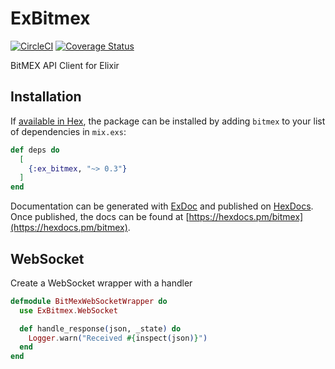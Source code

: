 # ExBitmex
[![CircleCI](https://circleci.com/gh/fremantle-capital/ex_bitmex.svg?style=svg)](https://circleci.com/gh/fremantle-capital/ex_bitmex)
[![Coverage Status](https://coveralls.io/repos/github/fremantle-capital/ex_bitmex/badge.svg?branch=master)](https://coveralls.io/github/fremantle-capital/ex_bitmex?branch=master)

BitMEX API Client for Elixir

## Installation

If [available in Hex](https://hex.pm/docs/publish), the package can be installed
by adding `bitmex` to your list of dependencies in `mix.exs`:

```elixir
def deps do
  [
    {:ex_bitmex, "~> 0.3"}
  ]
end
```

Documentation can be generated with [ExDoc](https://github.com/elixir-lang/ex_doc)
and published on [HexDocs](https://hexdocs.pm). Once published, the docs can
be found at [https://hexdocs.pm/bitmex](https://hexdocs.pm/bitmex).

## WebSocket

Create a WebSocket wrapper with a handler

```elixir
defmodule BitMexWebSocketWrapper do
  use ExBitmex.WebSocket

  def handle_response(json, _state) do
    Logger.warn("Received #{inspect(json)}")
  end
end
```
